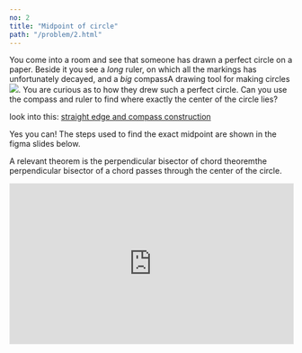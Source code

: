 ```yaml
---
no: 2
title: "Midpoint of circle"
path: "/problem/2.html"
---
```


You come into a room and see that someone has drawn a perfect circle on a paper. Beside it you see a *long* ruler, on which all the markings has unfortunately decayed, and a *big* <info-card><span slot=word>compass</span><span slot=info>A drawing tool for making circles<img src="https://upload.wikimedia.org/wikipedia/commons/thumb/f/fe/IMB_DQj3Fs.gif/220px-IMB_DQj3Fs.gif" /></span></info-card>. You are curious as to how they drew such a perfect circle. Can you use the compass and ruler to find where exactly the center of the circle lies?


<drop-down caption="hint">
<div slot="content">

look into this: [straight edge and compass construction](https://en.wikipedia.org/wiki/Straightedge_and_compass_construction)

</div>
</drop-down>

<drop-down caption="solution">
<div slot="content">

Yes you can! The steps used to find the exact midpoint are shown in the figma slides below.

A relevant theorem is the <info-card><span slot=word>perpendicular bisector of chord theorem</span><span slot=info>the perpendicular bisector of a chord passes through the center of the circle.</span></info-card>


<iframe style="border: 1px solid rgba(0, 0, 0, 0.1); width: 100%; aspect-ratio: 16/9;" src="https://embed.figma.com/deck/IhpYnQ0jnUTYhnzU2TqWN3/Untitled?node-id=4-53&scaling=min-zoom&content-scaling=fixed&page-id=0%3A1&embed-host=blog&theme=dark&footer=false" allowfullscreen></iframe>


</drop-down>

